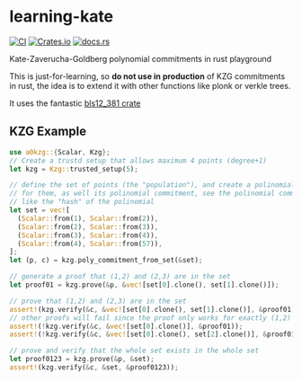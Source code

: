 # learning-kate
[![CI](https://github.com/adria0/a0kzg/actions/workflows/ci.yml/badge.svg?branch=main)](https://github.com/adria0/a0kzg/actions/workflows/ci.yml)
[![Crates.io](https://img.shields.io/crates/v/a0kzg.svg)](https://crates.io/crates/a0kzg)
[![docs.rs](https://img.shields.io/docsrs/a0kzg)](https://docs.rs/a0kzg)

Kate-Zaverucha-Goldberg polynomial commitments in rust playground

This is just-for-learning, so **do not use in production** of KZG commitments in rust, the
idea is to extend it with other functions like plonk or verkle trees.

It uses the fantastic [bls12_381 crate](https://github.com/zkcrypto/bls12_381) 

## KZG Example

```rust
use a0kzg::{Scalar, Kzg};
// Create a trustd setup that allows maximum 4 points (degree+1)
let kzg = Kzg::trusted_setup(5);

// define the set of points (the "population"), and create a polinomial
// for them, as well its polinomial commitment, see the polinomial commitment
// like the "hash" of the polinomial
let set = vec![
  (Scalar::from(1), Scalar::from(2)),
  (Scalar::from(2), Scalar::from(3)),
  (Scalar::from(3), Scalar::from(4)),
  (Scalar::from(4), Scalar::from(57)),
];
let (p, c) = kzg.poly_commitment_from_set(&set);

// generate a proof that (1,2) and (2,3) are in the set
let proof01 = kzg.prove(&p, &vec![set[0].clone(), set[1].clone()]);

// prove that (1,2) and (2,3) are in the set
assert!(kzg.verify(&c, &vec![set[0].clone(), set[1].clone()], &proof01));
// other proofs will fail since the proof only works for exactly (1,2) AND (2,3)
assert!(!kzg.verify(&c, &vec![set[0].clone()], &proof01));
assert!(!kzg.verify(&c, &vec![set[0].clone(), set[2].clone()], &proof01));

// prove and verify that the whole set exists in the whole set
let proof0123 = kzg.prove(&p, &set);
assert!(kzg.verify(&c, &set, &proof0123));
```

